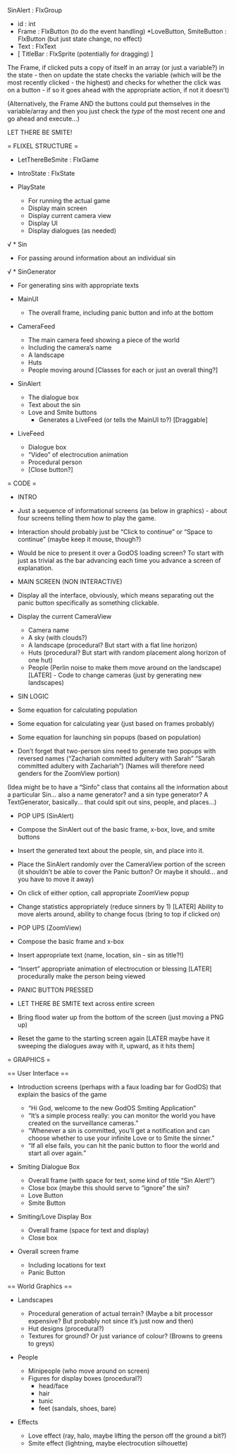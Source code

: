 SinAlert : FlxGroup

* id : int
* Frame : FlxButton (to do the event handling)
 *LoveButton, SmiteButton : FlxButton (but just state change, no effect)
* Text : FlxText
* [ TitleBar : FlxSprite (potentially for dragging) ]

The Frame, if clicked puts a copy of itself in an array (or just a variable?) in the state - then on update the state checks the variable (which will be the most recently clicked - the highest) and checks for whether the click was on a button - if so it goes ahead with the appropriate action, if not it doesn’t)

(Alternatively, the Frame AND the buttons could put themselves in the variable/array and then you just check the *type* of the most recent one and go ahead and execute...)

LET THERE BE SMITE!

= FLIXEL STRUCTURE =

* LetThereBeSmite : FlxGame

* IntroState : FlxState

* PlayState
  * For running the actual game
  * Display main screen
  * Display current camera view
  * Display UI
  * Display dialogues (as needed)

√ * Sin

* For passing around information about an individual sin

√ * SinGenerator

* For generating sins with appropriate texts

* MainUI
  * The overall frame, including panic button and info at the bottom

* CameraFeed
  * The main camera feed showing a piece of the world
  * Including the camera’s name
  * A landscape
  * Huts
  * People moving around
 [Classes for each or just an overall thing?]

* SinAlert
  * The dialogue box
  * Text about the sin
  * Love and Smite buttons
    * Generates a LiveFeed (or tells the MainUI to?)
 [Draggable]

* LiveFeed
  * Dialogue box
  * “Video” of electrocution animation
  * Procedural person
  * [Close button?]

= CODE =

* INTRO

* Just a sequence of informational screens (as below in graphics) - about four screens telling them how to play the game.
* Interaction should probably just be “Click to continue” or “Space to continue” (maybe keep it mouse, though?)
* Would be nice to present it over a GodOS loading screen? To start with just as trivial as the bar advancing each time you advance a screen of explanation.

* MAIN SCREEN (NON INTERACTIVE)

* Display all the interface, obviously, which means separating out the panic button specifically as something clickable.
* Display the current CameraView
  * Camera name
  * A sky (with clouds?)
  * A landscape (procedural? But start with a flat line horizon)
  * Huts (procedural? But start with random placement along horizon of one hut)
  * People (Perlin noise to make them move around on the landscape)
[LATER] - Code to change cameras (just by generating new landscapes)

* SIN LOGIC

* Some equation for calculating population
* Some equation for calculating year (just based on frames probably)
* Some equation for launching sin popups (based on population)
* Don’t forget that two-person sins need to generate two popups with reversed names (“Zachariah committed adultery with Sarah” “Sarah committed adultery with Zachariah”)
(Names will therefore need genders for the ZoomView portion)

(Idea might be to have a “Sinfo” class that contains all the information about a particular Sin... also a name generator? and a sin type generator? A TextGenerator, basically... that could spit out sins, people, and places...)

* POP UPS (SinAlert)

* Compose the SinAlert out of the basic frame, x-box, love, and smite buttons
* Insert the generated text about the people, sin, and place into it.
* Place the SinAlert randomly over the CameraView portion of the screen (it shouldn’t be able to cover the Panic button? Or maybe it should... and you have to move it away)
* On click of either option, call appropriate ZoomView popup
* Change statistics appropriately (reduce sinners by 1)
[LATER] Ability to move alerts around, ability to change focus (bring to top if clicked on)

* POP UPS (ZoomView)

* Compose the basic frame and x-box
* Insert appropriate text (name, location, sin - sin as title?!)
* “Insert” appropriate animation of electrocution or blessing
[LATER] procedurally make the person being viewed

* PANIC BUTTON PRESSED

* LET THERE BE SMITE text across entire screen
* Bring flood water up from the bottom of the screen (just moving a PNG up)
* Reset the game to the starting screen again
[LATER maybe have it sweeping the dialogues away with it, upward, as it hits them]

= GRAPHICS =

== User Interface ==

* Introduction screens (perhaps with a faux loading bar for GodOS) that explain the basics of the game
  * “Hi God, welcome to the new GodOS Smiting Application”
  * “It’s a simple process really: you can monitor the world you have created on the surveillance cameras.”
  * “Whenever a sin is committed, you’ll get a notification and can choose whether to use your infinite Love or to Smite the sinner.”
  * “If all else fails, you can hit the panic button to floor the world and start all over again.”

* Smiting Dialogue Box
  * Overall frame (with space for text, some kind of title “Sin Alert!”)
  * Close box (maybe this should serve to “ignore” the sin?
  * Love Button
  * Smite Button

* Smiting/Love Display Box
  * Overall frame (space for text and display)
  * Close box

* Overall screen frame
  * Including locations for text
  * Panic Button

== World Graphics ==

* Landscapes
  * Procedural generation of actual terrain? (Maybe a bit processor expensive? But probably not since it’s just now and then)
  * Hut designs (procedural?)
  * Textures for ground? Or just variance of colour? (Browns to greens to greys)

* People
  * Minipeople (who move around on screen)
  * Figures for display boxes (procedural?)
    * head/face
    * hair
    * tunic
    * feet (sandals, shoes, bare)

* Effects
  * Love effect (ray, halo, maybe lifting the person off the ground a bit?)
  * Smite effect (lightning, maybe electrocution silhouette)
